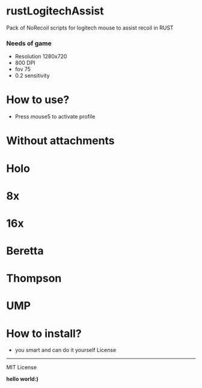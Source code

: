 # rustLogitechAssist
Pack of NoRecoil scripts for logitech mouse to assist recoil in RUST
### Needs of game
  - Resolution 1280x720
  - 800 DPI
  - fov 75
  - 0.2 sensitivity

# How to use?
  - Press mouse5 to activate profile

# Without attachments
# Holo
# 8x
# 16x
# Beretta
# Thompson
# UMP

# How to install?
  - you smart and can do it yourself
License
----
MIT License

**hello world:)**

